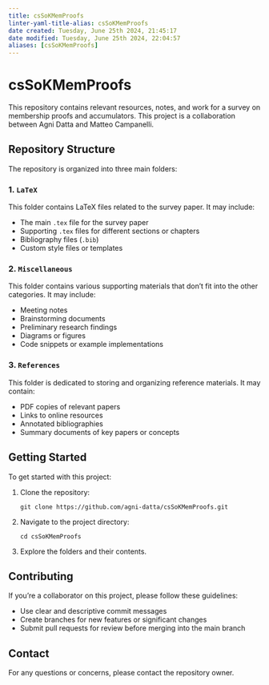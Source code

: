 ```yaml
---
title: csSoKMemProofs
linter-yaml-title-alias: csSoKMemProofs
date created: Tuesday, June 25th 2024, 21:45:17
date modified: Tuesday, June 25th 2024, 22:04:57
aliases: [csSoKMemProofs]
---
```


# csSoKMemProofs

This repository contains relevant resources, notes, and work for a survey on membership proofs and accumulators. This project is a collaboration between Agni Datta and Matteo Campanelli.

## Repository Structure

The repository is organized into three main folders:

### 1. `LaTeX`

This folder contains LaTeX files related to the survey paper. It may include:

- The main `.tex` file for the survey paper
- Supporting `.tex` files for different sections or chapters
- Bibliography files (`.bib`)
- Custom style files or templates

### 2. `Miscellaneous`

This folder contains various supporting materials that don’t fit into the other categories. It may include:

- Meeting notes
- Brainstorming documents
- Preliminary research findings
- Diagrams or figures
- Code snippets or example implementations

### 3. `References`

This folder is dedicated to storing and organizing reference materials. It may contain:

- PDF copies of relevant papers
- Links to online resources
- Annotated bibliographies
- Summary documents of key papers or concepts

## Getting Started

To get started with this project:

1. Clone the repository:

   ```
   git clone https://github.com/agni-datta/csSoKMemProofs.git
   ```

2. Navigate to the project directory:

   ```
   cd csSoKMemProofs
   ```

3. Explore the folders and their contents.

## Contributing

If you’re a collaborator on this project, please follow these guidelines:

- Use clear and descriptive commit messages
- Create branches for new features or significant changes
- Submit pull requests for review before merging into the main branch

## Contact

For any questions or concerns, please contact the repository owner.
